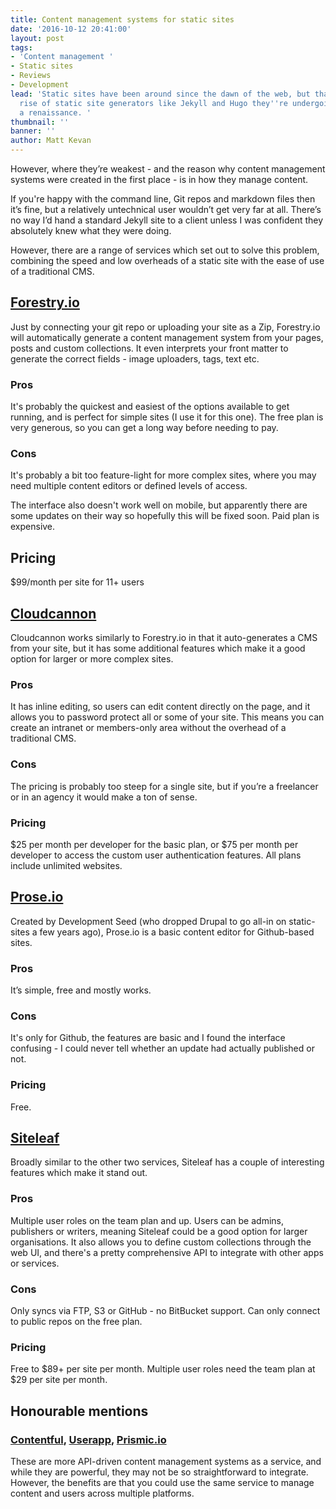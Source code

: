 ```yaml
---
title: Content management systems for static sites
date: '2016-10-12 20:41:00'
layout: post
tags:
- 'Content management '
- Static sites
- Reviews
- Development
lead: 'Static sites have been around since the dawn of the web, but thanks to the
  rise of static site generators like Jekyll and Hugo they''re undergoing a bit of
  a renaissance. '
thumbnail: ''
banner: ''
author: Matt Kevan
---
```

However, where they’re weakest - and the reason why content management systems were created in the first place - is in how they manage content. 

If you're happy with the command line, Git repos and markdown files then it’s fine, but a relatively untechnical user wouldn’t get very far at all. There’s no way I’d hand a standard Jekyll site to a client unless I was confident they absolutely knew what they were doing.

However, there are a range of services which set out to solve this problem, combining the speed and low overheads of a static site with the ease of use of a traditional CMS. 

## [Forestry.io](http://www.forestry.io)

Just by connecting your git repo or uploading your site as a Zip, Forestry.io will automatically generate a content management system from your pages, posts and custom collections. It even interprets your front matter to generate the correct fields - image uploaders, tags, text etc. 

### Pros

It's probably the quickest and easiest of the options available to get running, and is perfect for simple sites (I use it for this one). The free plan is very generous, so you can get a long way before needing to pay.

### Cons

It's probably a bit too feature-light for more complex sites, where you may need multiple content editors or defined levels of access. 

The interface also doesn't work well on mobile, but apparently there are some updates on their way so hopefully this will be fixed soon. Paid plan is expensive. 

## Pricing

$99/month per site for 11+ users

## [Cloudcannon](http://www.cloudcannon.com)

Cloudcannon works similarly to Forestry.io in that it auto-generates a CMS from your site, but it has some additional features which make it a good option for larger or more complex sites. 

### Pros

It has inline editing, so users can edit content directly on the page, and it allows you to password protect all or some of your site. This means you can create an intranet or members-only area without the overhead of a traditional CMS.

### Cons

The pricing is probably too steep for a single site, but if you’re a freelancer or in an agency it would make a ton of sense.

### Pricing

$25 per month per developer for the basic plan, or $75 per month per developer to access the custom user authentication features. All plans include unlimited websites.

## [Prose.io](http://www.prose.io)

Created by Development Seed (who dropped Drupal to go all-in on static-sites a few years ago), Prose.io is a basic content editor for Github-based sites.

### Pros

It’s simple, free and mostly works.

### Cons

It's only for Github, the features are basic and I found the interface confusing - I could never tell whether an update had actually published or not.

### Pricing

Free.

## [Siteleaf](http://www.siteleaf.com)

Broadly similar to the other two services, Siteleaf has a couple of interesting features which make it stand out. 

### Pros

Multiple user roles on the team plan and up. Users can be admins, publishers or writers, meaning Siteleaf could be a good option for  larger organisations. It also allows you to define custom collections through the web UI, and there's a pretty comprehensive API to integrate with other apps or services. 

### Cons

Only syncs via FTP, S3 or GitHub - no BitBucket support. Can only connect to public repos on the free plan.

### Pricing

Free to $89+ per site per month. Multiple user roles need the team plan at $29 per site per month. 

## Honourable mentions

### [Contentful](http://www.contentful.com), [Userapp](http://www.userapp.com), [Prismic.io](http://www.prismic.io)

These are more API-driven content management systems as a service, and while they are powerful, they may not be so straightforward to integrate. However, the benefits are that you could use the same service to manage content and users across multiple platforms. 
